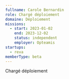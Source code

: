 ```yaml
---
fullname: Carole Bernardin
role: Chargé déploiement
domaine: Déploiement
missions:
  - start: 2023-01-02
    end: 2023-12-02
    status: independent
    employer: Opteamis
startups:
  - reva
memberType: beta
---
```


Chargé déploiement
